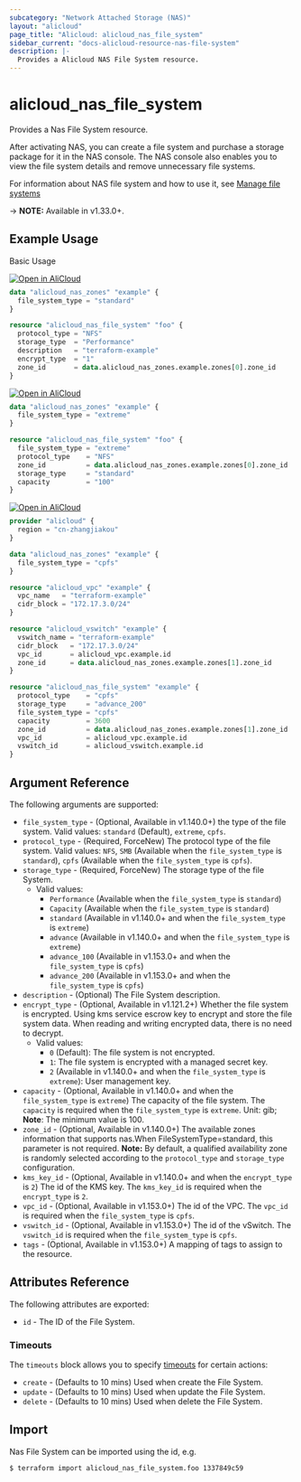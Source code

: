 ```yaml
---
subcategory: "Network Attached Storage (NAS)"
layout: "alicloud"
page_title: "Alicloud: alicloud_nas_file_system"
sidebar_current: "docs-alicloud-resource-nas-file-system"
description: |-
  Provides a Alicloud NAS File System resource.
---
```


# alicloud_nas_file_system

Provides a Nas File System resource.

After activating NAS, you can create a file system and purchase a storage package for it in the NAS console. The NAS console also enables you to view the file system details and remove unnecessary file systems.

For information about NAS file system and how to use it, see [Manage file systems](https://www.alibabacloud.com/help/doc-detail/27530.htm)

-> **NOTE:** Available in v1.33.0+.

## Example Usage

Basic Usage

<div style="display: block;margin-bottom: 40px;"><div class="oics-button" style="float: right;position: absolute;margin-bottom: 10px;">
  <a href="https://api.aliyun.com/api-tools/terraform?resource=alicloud_nas_file_system&exampleId=f5f5e208-95b8-0c3e-c75b-1e859e5cc773ab263762&activeTab=example&spm=docs.r.nas_file_system.0.f5f5e20895&intl_lang=EN_US" target="_blank">
    <img alt="Open in AliCloud" src="https://img.alicdn.com/imgextra/i1/O1CN01hjjqXv1uYUlY56FyX_!!6000000006049-55-tps-254-36.svg" style="max-height: 44px; max-width: 100%;">
  </a>
</div></div>

```terraform
data "alicloud_nas_zones" "example" {
  file_system_type = "standard"
}

resource "alicloud_nas_file_system" "foo" {
  protocol_type = "NFS"
  storage_type  = "Performance"
  description   = "terraform-example"
  encrypt_type  = "1"
  zone_id       = data.alicloud_nas_zones.example.zones[0].zone_id
}
```

<div style="display: block;margin-bottom: 40px;"><div class="oics-button" style="float: right;position: absolute;margin-bottom: 10px;">
  <a href="https://api.aliyun.com/api-tools/terraform?resource=alicloud_nas_file_system&exampleId=484fb7e1-829c-f8c1-e36c-d2b66549afe95c24478d&activeTab=example&spm=docs.r.nas_file_system.1.484fb7e182&intl_lang=EN_US" target="_blank">
    <img alt="Open in AliCloud" src="https://img.alicdn.com/imgextra/i1/O1CN01hjjqXv1uYUlY56FyX_!!6000000006049-55-tps-254-36.svg" style="max-height: 44px; max-width: 100%;">
  </a>
</div></div>

```terraform
data "alicloud_nas_zones" "example" {
  file_system_type = "extreme"
}

resource "alicloud_nas_file_system" "foo" {
  file_system_type = "extreme"
  protocol_type    = "NFS"
  zone_id          = data.alicloud_nas_zones.example.zones[0].zone_id
  storage_type     = "standard"
  capacity         = "100"
}
```

<div style="display: block;margin-bottom: 40px;"><div class="oics-button" style="float: right;position: absolute;margin-bottom: 10px;">
  <a href="https://api.aliyun.com/api-tools/terraform?resource=alicloud_nas_file_system&exampleId=ff389e9e-bbb3-6c5d-47f6-7f9bfd68c6144140711d&activeTab=example&spm=docs.r.nas_file_system.2.ff389e9ebb&intl_lang=EN_US" target="_blank">
    <img alt="Open in AliCloud" src="https://img.alicdn.com/imgextra/i1/O1CN01hjjqXv1uYUlY56FyX_!!6000000006049-55-tps-254-36.svg" style="max-height: 44px; max-width: 100%;">
  </a>
</div></div>

```terraform
provider "alicloud" {
  region = "cn-zhangjiakou"
}

data "alicloud_nas_zones" "example" {
  file_system_type = "cpfs"
}

resource "alicloud_vpc" "example" {
  vpc_name   = "terraform-example"
  cidr_block = "172.17.3.0/24"
}

resource "alicloud_vswitch" "example" {
  vswitch_name = "terraform-example"
  cidr_block   = "172.17.3.0/24"
  vpc_id       = alicloud_vpc.example.id
  zone_id      = data.alicloud_nas_zones.example.zones[1].zone_id
}

resource "alicloud_nas_file_system" "example" {
  protocol_type    = "cpfs"
  storage_type     = "advance_200"
  file_system_type = "cpfs"
  capacity         = 3600
  zone_id          = data.alicloud_nas_zones.example.zones[1].zone_id
  vpc_id           = alicloud_vpc.example.id
  vswitch_id       = alicloud_vswitch.example.id
}
```

## Argument Reference

The following arguments are supported:
* `file_system_type` - (Optional, Available in v1.140.0+) the type of the file system. 
                                    Valid values:
                                    `standard` (Default),
                                    `extreme`,
                                    `cpfs`.
* `protocol_type` - (Required, ForceNew) The protocol type of the file system.
                               Valid values:
                                     `NFS`,
                                     `SMB` (Available when the `file_system_type` is `standard`),
                                     `cpfs` (Available when the `file_system_type` is `cpfs`).
* `storage_type` - (Required, ForceNew) The storage type of the file System. 
  * Valid values: 
    * `Performance` (Available when the `file_system_type` is `standard`)
    * `Capacity` (Available when the `file_system_type` is `standard`)
    * `standard` (Available in v1.140.0+ and when the `file_system_type` is `extreme`)
    * `advance` (Available in v1.140.0+ and when the `file_system_type` is `extreme`)
    * `advance_100` (Available in v1.153.0+ and when the `file_system_type` is `cpfs`)
    * `advance_200` (Available in v1.153.0+ and when the `file_system_type` is `cpfs`)
* `description` - (Optional) The File System description.
* `encrypt_type` - (Optional, Available in v1.121.2+) Whether the file system is encrypted. Using kms service escrow key to encrypt and store the file system data. When reading and writing encrypted data, there is no need to decrypt. 
  * Valid values:
    * `0` (Default): The file system is not encrypted. 
    * `1`: The file system is encrypted with a managed secret key.
    * `2` (Available in v1.140.0+ and when the `file_system_type` is `extreme`): User management key.
* `capacity` - (Optional, Available in v1.140.0+ and when the `file_system_type` is `extreme`) The capacity of the file system. The `capacity` is required when the `file_system_type` is `extreme`.
                            Unit: gib; **Note**: The minimum value is 100.
* `zone_id` - (Optional, Available in v1.140.0+) The available zones information that supports nas.When FileSystemType=standard, this parameter is not required. **Note:** By default, a qualified availability zone is randomly selected according to the `protocol_type` and `storage_type` configuration.
* `kms_key_id` - (Optional, Available in v1.140.0+ and when the `encrypt_type` is `2`) The id of the KMS key. The `kms_key_id` is required when the `encrypt_type` is `2`.
* `vpc_id` - (Optional, Available in v1.153.0+) The id of the VPC. The `vpc_id` is required when the `file_system_type` is `cpfs`.
* `vswitch_id` - (Optional, Available in v1.153.0+) The id of the vSwitch. The `vswitch_id` is required when the `file_system_type` is `cpfs`.
* `tags` - (Optional, Available in v1.153.0+) A mapping of tags to assign to the resource.


## Attributes Reference

The following attributes are exported:

* `id` - The ID of the File System.

### Timeouts

The `timeouts` block allows you to specify [timeouts](https://www.terraform.io/docs/configuration-0-11/resources.html#timeouts) for certain actions:

* `create` - (Defaults to 10 mins) Used when create the File System.
* `update` - (Defaults to 10 mins) Used when update the File System.
* `delete` - (Defaults to 10 mins) Used when delete the File System.

## Import

Nas File System can be imported using the id, e.g.

```shell
$ terraform import alicloud_nas_file_system.foo 1337849c59
```
